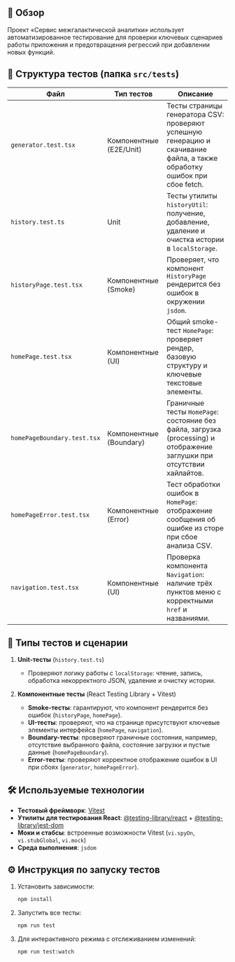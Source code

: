## 🚀 Обзор

Проект «Сервис межгалактической аналитки» использует автоматизированное тестирование для проверки ключевых сценариев работы приложения и предотвращения регрессий при добавлении новых функций.

## 📂 Структура тестов (папка `src/tests`)

| Файл                        | Тип тестов              | Описание                                                                                                                 |
| --------------------------- | ----------------------- | ------------------------------------------------------------------------------------------------------------------------ |
| `generator.test.tsx`        | Компонентные (E2E/Unit) | Тесты страницы генератора CSV: проверяют успешную генерацию и скачивание файла, а также обработку ошибок при сбое fetch. |
| `history.test.ts`           | Unit                    | Тесты утилиты `historyUtil`: получение, добавление, удаление и очистка истории в `localStorage`.                         |
| `historyPage.test.tsx`      | Компонентные (Smoke)    | Проверяет, что компонент `HistoryPage` рендерится без ошибок в окружении `jsdom`.                                        |
| `homePage.test.tsx`         | Компонентные (UI)       | Общий smoke-тест `HomePage`: проверяет рендер, базовую структуру и ключевые текстовые элементы.                          |
| `homePageBoundary.test.tsx` | Компонентные (Boundary) | Граничные тесты `HomePage`: состояние без файла, загрузка (processing) и отображение заглушки при отсутствии хайлайтов.  |
| `homePageError.test.tsx`    | Компонентные (Error)    | Тест обработки ошибок в `HomePage`: отображение сообщения об ошибке из сторе при сбое анализа CSV.                       |
| `navigation.test.tsx`       | Компонентные (UI)       | Проверка компонента `Navigation`: наличие трёх пунктов меню с корректными `href` и названиями.                           |

## 🧪 Типы тестов и сценарии

1. **Unit-тесты** (`history.test.ts`)
    - Проверяют логику работы с `localStorage`: чтение, запись, обработка некорректного JSON, удаление и очистку истории.

2. **Компонентные тесты** (React Testing Library + Vitest)
    - **Smoke-тесты**: гарантируют, что компонент рендерится без ошибок (`historyPage`, `homePage`).
    - **UI-тесты**: проверяют, что на странице присутствуют ключевые элементы интерфейса (`homePage`, `navigation`).
    - **Boundary-тесты**: проверяют граничные состояния, например, отсутствие выбранного файла, состояние загрузки и пустые данные (`homePageBoundary`).
    - **Error-тесты**: проверяют корректное отображение ошибок в UI при сбоях (`generator`, `homePageError`).

## 🛠 Используемые технологии

- **Тестовый фреймворк**: [Vitest](https://vitest.dev/)
- **Утилиты для тестирования React**: [@testing-library/react](https://testing-library.com/) + [@testing-library/jest-dom](https://github.com/testing-library/jest-dom)
- **Моки и стабсы**: встроенные возможности Vitest (`vi.spyOn`, `vi.stubGlobal`, `vi.mock`)
- **Среда выполнения**: `jsdom`

## ⚙️ Инструкция по запуску тестов

1. Установить зависимости:

    ```bash
    npm install
    ```

2. Запустить все тесты:

    ```bash
    npm run test
    ```

3. Для интерактивного режима с отслеживанием изменений:

    ```bash
    npm run test:watch
    ```

